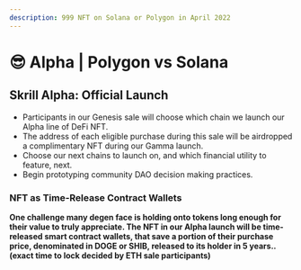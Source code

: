 ```yaml
---
description: 999 NFT on Solana or Polygon in April 2022
---
```


# 😎 Alpha | Polygon vs Solana

## Skrill Alpha: Official Launch

* Participants in our Genesis sale will choose which chain we launch our Alpha line of DeFi NFT.
* The address of each eligible purchase during this sale will be airdropped a complimentary NFT during our Gamma launch.
* Choose our next chains to launch on, and which financial utility to feature, next.&#x20;
* Begin prototyping community DAO decision making practices.&#x20;

### **NFT as Time-Release Contract Wallets**

**One challenge many degen face is holding onto tokens long enough for their value to truly appreciate. The NFT in our Alpha launch will be time-released smart contract wallets, that save a portion of their purchase price, denominated in DOGE or SHIB, released to its holder in 5 years.. (exact time to lock decided by ETH sale participants)**
